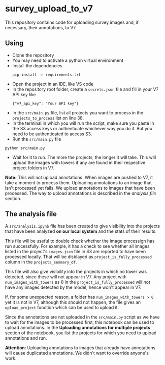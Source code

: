 # survey_upload_to_v7

This repository contains code for uploading survey images and, if necessary, their annotations, to V7.

## Using
* Clone the repository
* You may need to activate a python virtual environment
* Install the dependencies
  ```
  pip install -r requirements.txt
  ```
* Open the project in an IDE, like VS code
* In the repository root folder, create a `secrets.json` file and fill in your V7 API key like
  ```
  {"v7_api_key": "Your API key"}
  ```
* In the `src/main.py` file, list all projects you want to process in the `projects_to_process` list on line 38.
* In the terminal in which you will run the script, make sure you paste in the S3 access keys or authenticate whichever way you do it. But you need to be authenticated to access S3.
* Run the `src/main.py` file
```
python src/main.py
```
* Wait for it to run. The more the projects, the longer it will take. This will upload the images with towers if any are found in their respective project folders in V7.

**Note:** This will not upload annotations. When images are pushed to V7, it take a moment to process them. Uploading annotations to an image that isn't processed yet fails. We upload annotations to images that have been processed. The way to upload annotations is described in the *analysis file* section.


## The analysis file
A `src/analysis.ipynb` file has been created to give visibility into the projects that have been analyzed **on our local system** and the stats of their results.

This file will be useful to double check whether the image processign has run successfully. For example, it has a check to see whether all images listed in the project's `images.json` file in S3 are reported to have been processed locally. That will be disblayed as `project_is_fully_processed` column in the `projects_summary_df`.

This file will also give visibility into the projects in which no tower was detected, since these will not appear in V7. Any project with `num_images_with_towers` as 0 in the `project_is_fully_processed` will not have any images detected by the model, hence won't appear in V7.

If, for some unexpected reason, a folder has `num_images_with_towers > 0` yet it is not in V7, although this should not happen, the file gives an `upload_project` function which can be used to upload it.

Since the annotations are not uploaded in the `src/main.py` script as we have to wait for the images to be processed first, this notebook can be used to upload annotations. In the **Uploading annotations for multiple projects** section of the notebook, you list the projects for which you need to upload annotations and run.

**Attention**: Uploading annotations to images that already have annotations will cause duplicated annotations. We didn't want to override anyone's work.
